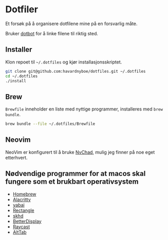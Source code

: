 # Dotfiler

Et forsøk på å organisere dotfilene mine på en forsvarlig måte.

Bruker [dotbot](https://github.com/anishathalye/dotbot) for å linke filene til riktig sted.

## Installer

Klon repoet til `~/.dotfiles` og kjør installasjonsskriptet.

```bash
git clone git@github.com:havardnyboe/dotfiles.git ~/.dotfiles
cd ~/.dotfiles
./install
```

## Brew

`Brewfile` inneholder en liste med nyttige programmer, installeres med `brew bundle`.

```bash
brew bundle --file ~/.dotfiles/Brewfile
```

## Neovim

NeoVim er konfigurert til å bruke [NvChad](https://github.com/NvChad/NvChad), mulig jeg finner på noe eget etterhvert.

## Nødvendige programmer for at macos skal fungere som et brukbart operativsystem

- [Homebrew](https://brew.sh/)
- [Alacritty](https://github.com/alacritty/alacritty)
- [yabai](https://github.com/koekeishiya/yabai)
- [Rectangle](https://github.com/rxhanson/Rectangle)
- [skhd](https://github.com/koekeishiya/skhd)
- [BetterDisplay](https://github.com/waydabber/BetterDisplay)
- [Raycast](https://www.raycast.com/)
- [AltTab](https://github.com/lwouis/alt-tab-macos)
